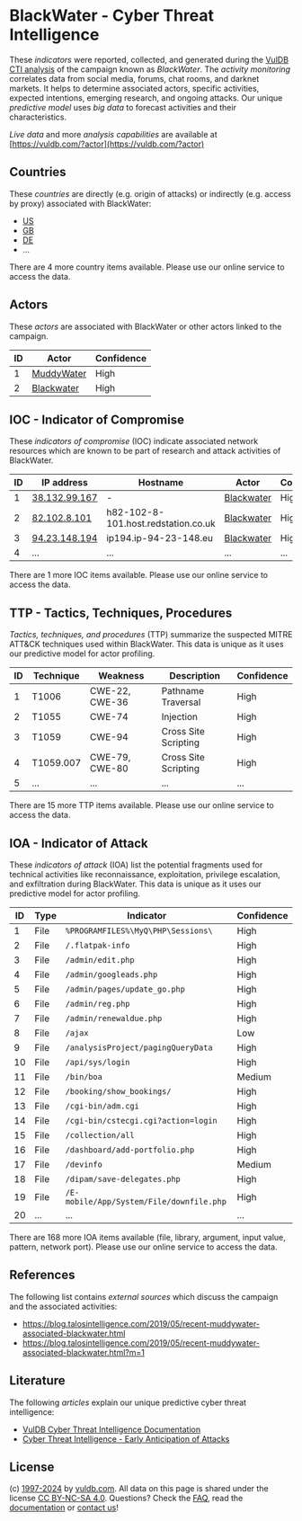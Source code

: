 # BlackWater - Cyber Threat Intelligence

These _indicators_ were reported, collected, and generated during the [VulDB CTI analysis](https://vuldb.com/?kb.cti) of the campaign known as _BlackWater_. The _activity monitoring_ correlates data from social media, forums, chat rooms, and darknet markets. It helps to determine associated actors, specific activities, expected intentions, emerging research, and ongoing attacks. Our unique _predictive model_ uses _big data_ to forecast activities and their characteristics.

_Live data_ and more _analysis capabilities_ are available at [https://vuldb.com/?actor](https://vuldb.com/?actor)

## Countries

These _countries_ are directly (e.g. origin of attacks) or indirectly (e.g. access by proxy) associated with BlackWater:

* [US](https://vuldb.com/?country.us)
* [GB](https://vuldb.com/?country.gb)
* [DE](https://vuldb.com/?country.de)
* ...

There are 4 more country items available. Please use our online service to access the data.

## Actors

These _actors_ are associated with BlackWater or other actors linked to the campaign.

ID | Actor | Confidence
-- | ----- | ----------
1 | [MuddyWater](https://vuldb.com/?actor.muddywater) | High
2 | [Blackwater](https://vuldb.com/?actor.blackwater) | High

## IOC - Indicator of Compromise

These _indicators of compromise_ (IOC) indicate associated network resources which are known to be part of research and attack activities of BlackWater.

ID | IP address | Hostname | Actor | Confidence
-- | ---------- | -------- | ----- | ----------
1 | [38.132.99.167](https://vuldb.com/?ip.38.132.99.167) | - | [Blackwater](https://vuldb.com/?actor.blackwater) | High
2 | [82.102.8.101](https://vuldb.com/?ip.82.102.8.101) | h82-102-8-101.host.redstation.co.uk | [Blackwater](https://vuldb.com/?actor.blackwater) | High
3 | [94.23.148.194](https://vuldb.com/?ip.94.23.148.194) | ip194.ip-94-23-148.eu | [Blackwater](https://vuldb.com/?actor.blackwater) | High
4 | ... | ... | ... | ...

There are 1 more IOC items available. Please use our online service to access the data.

## TTP - Tactics, Techniques, Procedures

_Tactics, techniques, and procedures_ (TTP) summarize the suspected MITRE ATT&CK techniques used within BlackWater. This data is unique as it uses our predictive model for actor profiling.

ID | Technique | Weakness | Description | Confidence
-- | --------- | -------- | ----------- | ----------
1 | T1006 | CWE-22, CWE-36 | Pathname Traversal | High
2 | T1055 | CWE-74 | Injection | High
3 | T1059 | CWE-94 | Cross Site Scripting | High
4 | T1059.007 | CWE-79, CWE-80 | Cross Site Scripting | High
5 | ... | ... | ... | ...

There are 15 more TTP items available. Please use our online service to access the data.

## IOA - Indicator of Attack

These _indicators of attack_ (IOA) list the potential fragments used for technical activities like reconnaissance, exploitation, privilege escalation, and exfiltration during BlackWater. This data is unique as it uses our predictive model for actor profiling.

ID | Type | Indicator | Confidence
-- | ---- | --------- | ----------
1 | File | `%PROGRAMFILES%\MyQ\PHP\Sessions\` | High
2 | File | `/.flatpak-info` | High
3 | File | `/admin/edit.php` | High
4 | File | `/admin/googleads.php` | High
5 | File | `/admin/pages/update_go.php` | High
6 | File | `/admin/reg.php` | High
7 | File | `/admin/renewaldue.php` | High
8 | File | `/ajax` | Low
9 | File | `/analysisProject/pagingQueryData` | High
10 | File | `/api/sys/login` | High
11 | File | `/bin/boa` | Medium
12 | File | `/booking/show_bookings/` | High
13 | File | `/cgi-bin/adm.cgi` | High
14 | File | `/cgi-bin/cstecgi.cgi?action=login` | High
15 | File | `/collection/all` | High
16 | File | `/dashboard/add-portfolio.php` | High
17 | File | `/devinfo` | Medium
18 | File | `/dipam/save-delegates.php` | High
19 | File | `/E-mobile/App/System/File/downfile.php` | High
20 | ... | ... | ...

There are 168 more IOA items available (file, library, argument, input value, pattern, network port). Please use our online service to access the data.

## References

The following list contains _external sources_ which discuss the campaign and the associated activities:

* https://blog.talosintelligence.com/2019/05/recent-muddywater-associated-blackwater.html
* https://blog.talosintelligence.com/2019/05/recent-muddywater-associated-blackwater.html?m=1

## Literature

The following _articles_ explain our unique predictive cyber threat intelligence:

* [VulDB Cyber Threat Intelligence Documentation](https://vuldb.com/?kb.cti)
* [Cyber Threat Intelligence - Early Anticipation of Attacks](https://www.scip.ch/en/?labs.20201022)

## License

(c) [1997-2024](https://vuldb.com/?kb.changelog) by [vuldb.com](https://vuldb.com/?kb.about). All data on this page is shared under the license [CC BY-NC-SA 4.0](https://creativecommons.org/licenses/by-nc-sa/4.0/). Questions? Check the [FAQ](https://vuldb.com/?kb.faq), read the [documentation](https://vuldb.com/?kb) or [contact us](https://vuldb.com/?contact)!
